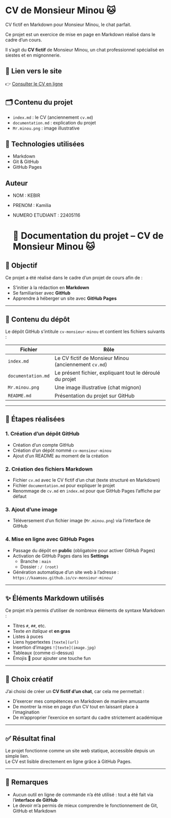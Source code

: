 # CV de Monsieur Minou 🐱
CV fictif en Markdown pour Monsieur Minou, le chat parfait.

Ce projet est un exercice de mise en page en Markdown réalisé dans le cadre d’un cours.

Il s’agit du **CV fictif** de Monsieur Minou, un chat professionnel spécialisé en siestes et en mignonnerie.

## 🔗 Lien vers le site

👉 [Consulter le CV en ligne](https://kaamsou.github.io/cv-monsieur-minou/)

## 🗂 Contenu du projet

- `index.md` : le CV (anciennement `cv.md`)
- `documentation.md` : explication du projet
- `Mr.minou.png` : image illustrative

## 🧰 Technologies utilisées

- Markdown
- Git & GitHub
- GitHub Pages

## Auteur 

- NOM : KEBIR 
- PRENOM : Kamilia
- NUMERO ETUDIANT : 22405116

  # 📄 Documentation du projet – CV de Monsieur Minou 🐱

## 🎯 Objectif

Ce projet a été réalisé dans le cadre d’un projet de cours afin de :
- S’initier à la rédaction en **Markdown**
- Se familiariser avec **GitHub**
- Apprendre à héberger un site avec **GitHub Pages**

---

## 📁 Contenu du dépôt

Le dépôt GitHub s’intitule `cv-monsieur-minou` et contient les fichiers suivants :

| Fichier           | Rôle                                                                 |
|------------------|----------------------------------------------------------------------|
| `index.md`        | Le CV fictif de Monsieur Minou (anciennement `cv.md`)               |
| `documentation.md` | Le présent fichier, expliquant tout le déroulé du projet            |
| `Mr.minou.png`       | Une image illustrative (chat mignon)                                |
| `README.md`       | Présentation du projet sur GitHub                                   |

---

## 🧪 Étapes réalisées

### 1. Création d’un dépôt GitHub
- Création d’un compte GitHub
- Création d’un dépôt nommé `cv-monsieur-minou`
- Ajout d’un README au moment de la création

### 2. Création des fichiers Markdown
- Fichier `cv.md` avec le CV fictif d’un chat (texte structuré en Markdown)
- Fichier `documentation.md` pour expliquer le projet
- Renommage de `cv.md` en `index.md` pour que GitHub Pages l’affiche par défaut

### 3. Ajout d’une image
- Téléversement d’un fichier image (`Mr.minou.png`) via l’interface de GitHub

### 4. Mise en ligne avec GitHub Pages
- Passage du dépôt en **public** (obligatoire pour activer GitHub Pages)
- Activation de GitHub Pages dans les **Settings**
  - Branche : `main`
  - Dossier : `/ (root)`
- Génération automatique d’un site web à l’adresse :  
  `https://kaamsou.github.io/cv-monsieur-minou/`


---

## ✨ Éléments Markdown utilisés

Ce projet m’a permis d’utiliser de nombreux éléments de syntaxe Markdown :

- Titres `#`, `##`, etc.
- Texte *en italique* et **en gras**
- Listes à puces
- Liens hypertextes `[texte](url)`
- Insertion d’images `![texte](image.jpg)`
- Tableaux (comme ci-dessus)
- Émojis 🐾 pour ajouter une touche fun

---

## 🎨 Choix créatif

J’ai choisi de créer un **CV fictif d’un chat**, car cela me permettait :
- D’exercer mes compétences en Markdown de manière amusante
- De montrer la mise en page d’un CV tout en laissant place à l’imagination
- De m’approprier l’exercice en sortant du cadre strictement académique

---

## ✅ Résultat final

Le projet fonctionne comme un site web statique, accessible depuis un simple lien.  
Le CV est lisible directement en ligne grâce à GitHub Pages.

---

## 📌 Remarques

- Aucun outil en ligne de commande n’a été utilisé : tout a été fait via l’**interface de GitHub**
- Le devoir m’a permis de mieux comprendre le fonctionnement de Git, GitHub et Markdown
